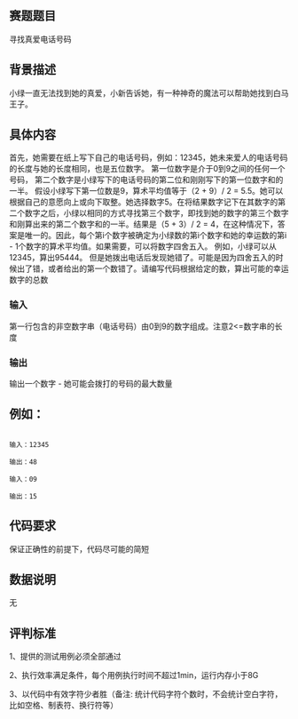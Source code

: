 ## 赛题题目
寻找真爱电话号码

## 背景描述
小绿一直无法找到她的真爱，小新告诉她，有一种神奇的魔法可以帮助她找到白马王子。

## 具体内容
首先，她需要在纸上写下自己的电话号码，例如：12345，她未来爱人的电话号码的长度与她的长度相同，也是五位数字。 第一位数字是介于0到9之间的任何一个号码， 第二个数字是小绿写下的电话号码的第二位和刚刚写下的第一位数字和的一半。 假设小绿写下第一位数是9，算术平均值等于（2 + 9）/ 2 = 5.5。她可以根据自己的意愿向上或向下取整。她选择数字5。在将结果数字记下在其数字的第二个数字之后，小绿以相同的方式寻找第三个数字，即找到她的数字的第三个数字和刚算出来的第二个数字和的一半。结果是（5 + 3）/ 2 = 4，在这种情况下，答案是唯一的。因此，每个第i个数字被确定为小绿数的第i个数字和她的幸运数的第i - 1个数字的算术平均值。如果需要，可以将数字四舍五入。 例如，小绿可以从12345，算出95444。 但是她拨出电话后发现她错了。可能是因为四舍五入的时候出了错，或者给出的第一个数错了。请编写代码根据给定的数，算出可能的幸运数字的总数

### 输入

第一行包含的非空数字串（电话号码）由0到9的数字组成。注意2<=数字串的长度

### 输出

输出一个数字 - 她可能会拨打的号码的最大数量

## 例如：
```

输入：12345

输出：48

输入：09

输出：15
```

## 代码要求
保证正确性的前提下，代码尽可能的简短

## 数据说明
无

## 评判标准
1、提供的测试用例必须全部通过

2、执行效率满足条件，每个用例执行时间不超过1min，运行内存小于8G

3、以代码中有效字符少者胜（备注: 统计代码字符个数时，不会统计空白字符，比如空格、制表符、换行符等）
